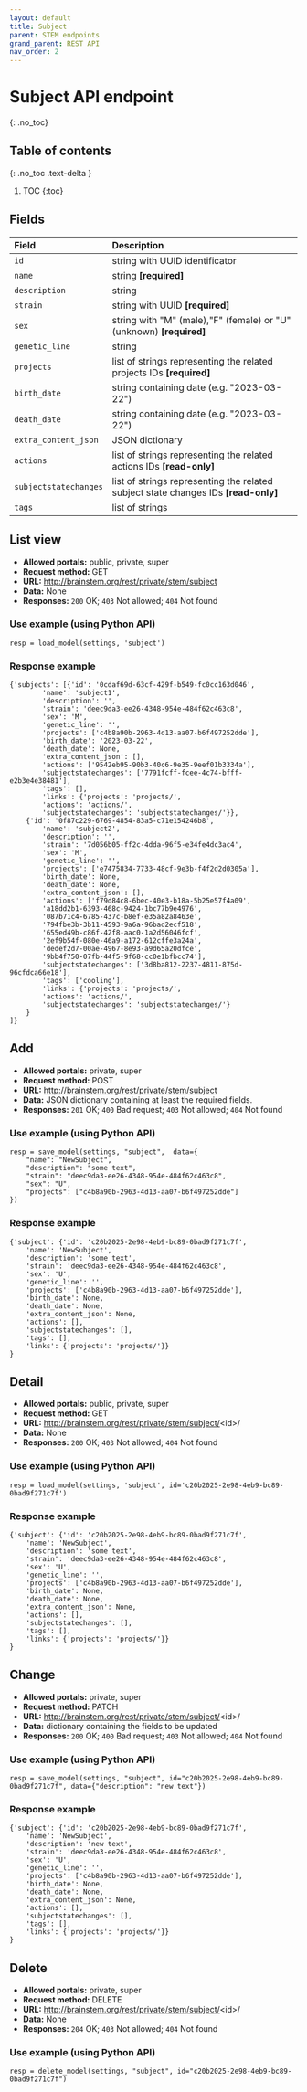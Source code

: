 ```yaml
---
layout: default
title: Subject
parent: STEM endpoints
grand_parent: REST API
nav_order: 2
---
```


# Subject API endpoint
{: .no_toc}

## Table of contents
{: .no_toc .text-delta }

1. TOC
{:toc}

## Fields

| Field        | Description  |
|:-------------|:-------------|
| `id` | string with UUID identificator |
| `name` | string **[required]** |
| `description` | string |
| `strain` | string with UUID **[required]** |
| `sex` | string with "M" (male),"F" (female) or "U" (unknown) **[required]** |
| `genetic_line` | string |
| `projects` | list of strings representing the related projects IDs **[required]** |
| `birth_date` | string containing date (e.g. "2023-03-22") |
| `death_date` | string containing date (e.g. "2023-03-22") |
| `extra_content_json` | JSON dictionary |
| `actions` | list of strings representing the related actions IDs **[read-only]** |
| `subjectstatechanges` | list of strings representing the related subject state changes IDs **[read-only]** |
| `tags` | list of strings |



## List view
- **Allowed portals:** public, private, super
- **Request method:** GET
- **URL:** http://brainstem.org/rest/private/stem/subject
- **Data:** None
- **Responses:** `200` OK; `403` Not allowed; `404` Not found

### Use example (using Python API)
```
resp = load_model(settings, 'subject')
```

### Response example
```
{'subjects': [{'id': '0cdaf69d-63cf-429f-b549-fc0cc163d046',
		'name': 'subject1',
		'description': '',
		'strain': 'deec9da3-ee26-4348-954e-484f62c463c8',
		'sex': 'M',
		'genetic_line': '',
		'projects': ['c4b8a90b-2963-4d13-aa07-b6f497252dde'],
		'birth_date': '2023-03-22',
		'death_date': None,
		'extra_content_json': [],
		'actions': ['9542eb95-90b3-40c6-9e35-9eef01b3334a'],
		'subjectstatechanges': ['7791fcff-fcee-4c74-bfff-e2b3e4e38481'],
		'tags': [],
		'links': {'projects': 'projects/',
		'actions': 'actions/',
		'subjectstatechanges': 'subjectstatechanges/'}},
	{'id': '0f87c229-6769-4854-83a5-c71e154246b8',
		'name': 'subject2',
		'description': '',
		'strain': '7d056b05-ff2c-4dda-96f5-e34fe4dc3ac4',
		'sex': 'M',
		'genetic_line': '',
		'projects': ['e7475834-7733-48cf-9e3b-f4f2d2d0305a'],
		'birth_date': None,
		'death_date': None,
		'extra_content_json': [],
		'actions': ['f79d84c8-6bec-40e3-b18a-5b25e57f4a09',
		'a18dd2b1-6393-468c-9424-1bc77b9e4976',
		'087b71c4-6785-437c-b8ef-e35a82a8463e',
		'794fbe3b-3b11-4593-9a6a-96bad2ecf518',
		'655ed49b-c86f-42f8-aac0-1a2d56046fcf',
		'2ef9b54f-080e-46a9-a172-612cffe3a24a',
		'dedef2d7-00ae-4967-8e93-a9d65a20dfce',
		'9bb4f750-07fb-44f5-9f68-cc0e1bfbcc74'],
		'subjectstatechanges': ['3d8ba812-2237-4811-875d-96cfdca66e18'],
		'tags': ['cooling'],
		'links': {'projects': 'projects/',
		'actions': 'actions/',
		'subjectstatechanges': 'subjectstatechanges/'}
	}
]}
```


## Add
- **Allowed portals:** private, super
- **Request method:** POST
- **URL:** http://brainstem.org/rest/private/stem/subject
- **Data:** JSON dictionary containing at least the required fields.
- **Responses:** `201` OK; `400` Bad request; `403` Not allowed; `404` Not found


### Use example (using Python API)
```
resp = save_model(settings, "subject",  data={
	"name": "NewSubject", 
	"description": "some text", 
	"strain": "deec9da3-ee26-4348-954e-484f62c463c8", 
	"sex": "U", 
	"projects": ["c4b8a90b-2963-4d13-aa07-b6f497252dde"]
})
```

### Response example
```
{'subject': {'id': 'c20b2025-2e98-4eb9-bc89-0bad9f271c7f',
	'name': 'NewSubject',
	'description': 'some text',
	'strain': 'deec9da3-ee26-4348-954e-484f62c463c8',
	'sex': 'U',
	'genetic_line': '',
	'projects': ['c4b8a90b-2963-4d13-aa07-b6f497252dde'],
	'birth_date': None,
	'death_date': None,
	'extra_content_json': None,
	'actions': [],
	'subjectstatechanges': [],
	'tags': [],
	'links': {'projects': 'projects/'}}
}
```


## Detail
- **Allowed portals:** public, private, super
- **Request method:** GET
- **URL:** http://brainstem.org/rest/private/stem/subject/<id\>/
- **Data:** None
- **Responses:** `200` OK; `403` Not allowed; `404` Not found

### Use example (using Python API)
```
resp = load_model(settings, 'subject', id='c20b2025-2e98-4eb9-bc89-0bad9f271c7f')
```

### Response example
```
{'subject': {'id': 'c20b2025-2e98-4eb9-bc89-0bad9f271c7f',
	'name': 'NewSubject',
	'description': 'some text',
	'strain': 'deec9da3-ee26-4348-954e-484f62c463c8',
	'sex': 'U',
	'genetic_line': '',
	'projects': ['c4b8a90b-2963-4d13-aa07-b6f497252dde'],
	'birth_date': None,
	'death_date': None,
	'extra_content_json': None,
	'actions': [],
	'subjectstatechanges': [],
	'tags': [],
	'links': {'projects': 'projects/'}}
}
```


## Change
- **Allowed portals:** private, super
- **Request method:** PATCH
- **URL:** http://brainstem.org/rest/private/stem/subject/<id\>/
- **Data:** dictionary containing the fields to be updated
- **Responses:** `200` OK; `400` Bad request; `403` Not allowed; `404` Not found


### Use example (using Python API)
```
resp = save_model(settings, "subject", id="c20b2025-2e98-4eb9-bc89-0bad9f271c7f", data={"description": "new text"})
```

### Response example
```
{'subject': {'id': 'c20b2025-2e98-4eb9-bc89-0bad9f271c7f',
    'name': 'NewSubject',
    'description': 'new text',
    'strain': 'deec9da3-ee26-4348-954e-484f62c463c8',
    'sex': 'U',
    'genetic_line': '',
    'projects': ['c4b8a90b-2963-4d13-aa07-b6f497252dde'],
    'birth_date': None,
    'death_date': None,
    'extra_content_json': None,
    'actions': [],
    'subjectstatechanges': [],
    'tags': [],
    'links': {'projects': 'projects/'}}
}
```


## Delete
- **Allowed portals:** private, super
- **Request method:** DELETE
- **URL:** http://brainstem.org/rest/private/stem/subject/<id\>/
- **Data:** None
- **Responses:** `204` OK; `403` Not allowed; `404` Not found


### Use example (using Python API)
```
resp = delete_model(settings, "subject", id="c20b2025-2e98-4eb9-bc89-0bad9f271c7f")
```